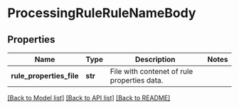 # ProcessingRuleRuleNameBody

## Properties
Name | Type | Description | Notes
------------ | ------------- | ------------- | -------------
**rule_properties_file** | **str** | File with contenet of rule properties data. | 

[[Back to Model list]](../README.md#documentation-for-models) [[Back to API list]](../README.md#documentation-for-api-endpoints) [[Back to README]](../README.md)

